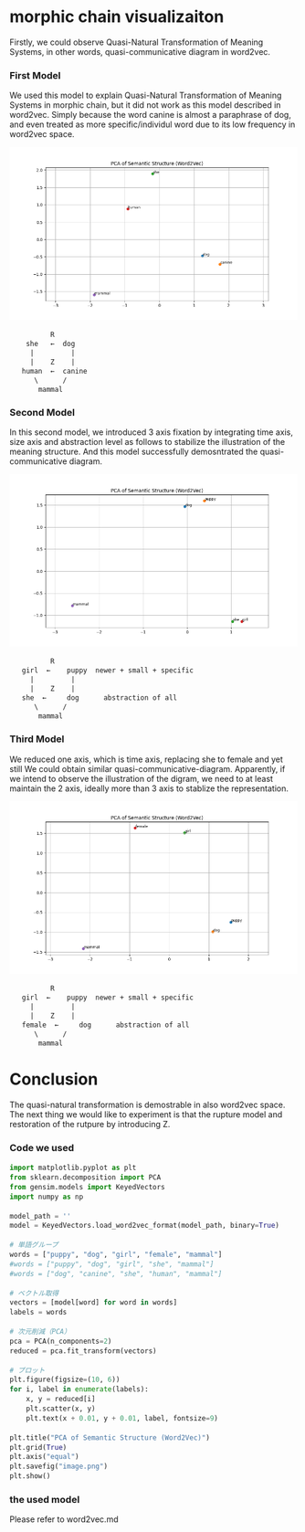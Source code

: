 # morphic chain visualizaiton
Firstly, we could observe  Quasi-Natural Transformation of Meaning Systems, in other words, quasi-communicative diagram in word2vec.


### First Model
We used this model to explain Quasi-Natural Transformation of Meaning Systems in morphic chain, but it did not work as this model described in word2vec. Simply because the word canine is almost a paraphrase of dog, and even treated as more specific/individul word due to its low frequency in word2vec space.

![alt text](https://raw.githubusercontent.com/No-Name-Yet-Exist/Articles/main/conceptual-topology/resources/quasi-communicative-diagram/she-human-mammal-canine-dog.png)


```
          R
    she   ←  dog     
     |         |
     |    Z    |
   human  ←  canine  
      \      /       
       mammal

```

### Second Model
In this second model, we introduced 3 axis fixation by integrating time axis, size axis and abstraction level as follows to stabilize the illustration of the meaning structure. And this model successfully demosntrated the quasi-communicative diagram.

![alt text](https://raw.githubusercontent.com/No-Name-Yet-Exist/Articles/main/conceptual-topology/resources/quasi-communicative-diagram/puppy-dog-mammal-she-girl.png)


```
          R
   girl  ←    puppy  newer + small + specific
     |         |
     |    Z    |
   she  ←     dog      abstraction of all
      \      /       
       mammal

```

### Third Model
We reduced one axis, which is time axis, replacing she to female and yet still
We could obtain similar quasi-communicative-diagram. Apparently, if we intend to observe the illustration of the digram, we need to at least maintain the 2 axis, ideally more than 3 axis to stablize the representation.

![alt text](https://raw.githubusercontent.com/No-Name-Yet-Exist/Articles/main/conceptual-topology/resources/quasi-communicative-diagram/puppy-dog-mammal-female-girl.png)


```
          R
   girl  ←    puppy  newer + small + specific
     |         |
     |    Z    |
   female  ←     dog      abstraction of all
      \      /       
       mammal

```

# Conclusion
The quasi-natural transformation is demostrable in also word2vec space. The next thing we would like to experiment is that the rupture model and restoration of the rutpure by introducing Z.




### Code we used

``` python
import matplotlib.pyplot as plt
from sklearn.decomposition import PCA
from gensim.models import KeyedVectors
import numpy as np

model_path = ''
model = KeyedVectors.load_word2vec_format(model_path, binary=True)

# 単語グループ
words = ["puppy", "dog", "girl", "female", "mammal"]
#words = ["puppy", "dog", "girl", "she", "mammal"]
#words = ["dog", "canine", "she", "human", "mammal"]

# ベクトル取得
vectors = [model[word] for word in words]
labels = words

# 次元削減（PCA）
pca = PCA(n_components=2)
reduced = pca.fit_transform(vectors)

# プロット
plt.figure(figsize=(10, 6))
for i, label in enumerate(labels):
    x, y = reduced[i]
    plt.scatter(x, y)
    plt.text(x + 0.01, y + 0.01, label, fontsize=9)

plt.title("PCA of Semantic Structure (Word2Vec)")
plt.grid(True)
plt.axis("equal")
plt.savefig("image.png") 
plt.show()


```

### the used model
Please refer to word2vec.md